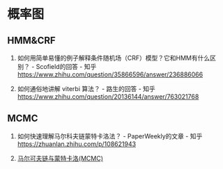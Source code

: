 # 概率图

## HMM&CRF

1. 如何用简单易懂的例子解释条件随机场（CRF）模型？它和HMM有什么区别？ - Scofield的回答 - 知乎 https://www.zhihu.com/question/35866596/answer/236886066

2. 如何通俗地讲解 viterbi 算法？ - 路生的回答 - 知乎 https://www.zhihu.com/question/20136144/answer/763021768

## MCMC

1. 如何快速理解马尔科夫链蒙特卡洛法？ - PaperWeekly的文章 - 知乎 https://zhuanlan.zhihu.com/p/108621943

2. [马尔可夫链与蒙特卡洛(MCMC)](https://hanyuz1996.github.io/2017/08/22/mcmc/)

